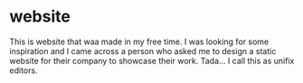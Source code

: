 # website
This is website that waa made in my free time. I was looking for some inspiration and I came across a person who asked me to design a static website for their company to showcase their work.
Tada... I call this as unifix editors.
